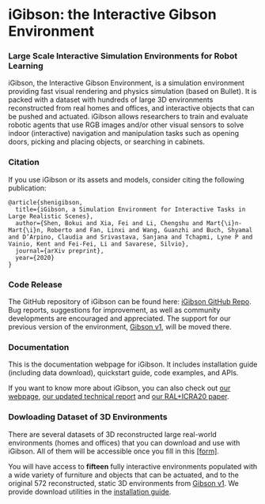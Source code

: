 #  iGibson: the Interactive Gibson Environment

### Large Scale Interactive Simulation Environments for Robot Learning

iGibson, the Interactive Gibson Environment, is a simulation environment providing fast visual rendering and physics simulation (based on Bullet). It is packed with a dataset with hundreds of large 3D environments reconstructed from real homes and offices, and interactive objects that can be pushed and actuated. iGibson allows researchers to train and evaluate robotic agents that use RGB images and/or other visual sensors to solve indoor (interactive) navigation and manipulation tasks such as opening doors, picking and placing objects, or searching in cabinets.


### Citation
If you use iGibson or its assets and models, consider citing the following publication:

```
@article{shenigibson,
  title={iGibson, a Simulation Environment for Interactive Tasks in Large Realistic Scenes},
  author={Shen, Bokui and Xia, Fei and Li, Chengshu and Mart{\i}n-Mart{\i}n, Roberto and Fan, Linxi and Wang, Guanzhi and Buch, Shyamal and D’Arpino, Claudia and Srivastava, Sanjana and Tchapmi, Lyne P and  Vainio, Kent and Fei-Fei, Li and Savarese, Silvio},
  journal={arXiv preprint},
  year={2020}
}
```

### Code Release
The GitHub repository of iGibson can be found here: [iGibson GitHub Repo](https://github.com/StanfordVL/iGibson). Bug reports, suggestions for improvement, as well as community developments are encouraged and appreciated. The support for our previous version of the environment, [Gibson v1](http://github.com/StanfordVL/GibsonEnv/), will be moved there.

### Documentation
This is the documentation webpage for iGibson. It includes installation guide (including data download), quickstart guide, code examples, and APIs.

If you want to know more about iGibson, you can also check out [our webpage](http://svl.stanford.edu/igibson), [our updated technical report](TBA) and [our RAL+ICRA20 paper](https://arxiv.org/abs/1910.14442).

### Dowloading Dataset of 3D Environments
There are several datasets of 3D reconstructed large real-world environments (homes and offices) that you can download and use with iGibson. All of them will be accessible once you fill in this <a href="https://forms.gle/36TW9uVpjrE1Mkf9A" target="_blank">[form]</a>.

You will have access to **fifteen** fully interactive environments populated with a wide variety of furniture and objects that can be actuated, and to the original 572 reconstructed, static 3D environments from [Gibson v1](http://github.com/StanfordVL/GibsonEnv/). We provide download utilities in the [installation guide](installation.md).

